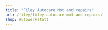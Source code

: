 ```yaml
---
title: "Filey Autocare Mot and repairs"
url: /filey/filey-autocare-mot-and-repairs/
shop: Autowerkstatt
---
```

